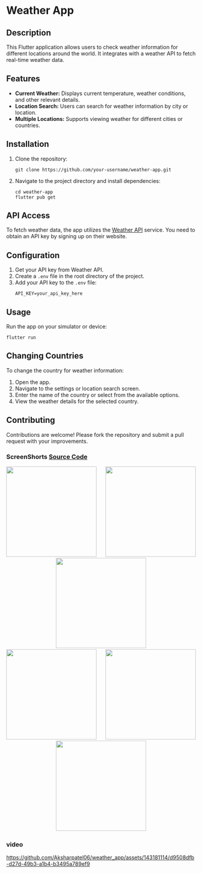 
# Weather App

## Description
This Flutter application allows users to check weather information for different locations around the world. It integrates with a weather API to fetch real-time weather data.

## Features
- **Current Weather:** Displays current temperature, weather conditions, and other relevant details.
- **Location Search:** Users can search for weather information by city or location.
- **Multiple Locations:** Supports viewing weather for different cities or countries.

## Installation
1. Clone the repository:
   ```
   git clone https://github.com/your-username/weather-app.git
   ```
2. Navigate to the project directory and install dependencies:
   ```
   cd weather-app
   flutter pub get
   ```

## API Access
To fetch weather data, the app utilizes the [Weather API](https://weatherapi.com/) service. You need to obtain an API key by signing up on their website.

## Configuration
1. Get your API key from Weather API.
2. Create a `.env` file in the root directory of the project.
3. Add your API key to the `.env` file:
   ```
   API_KEY=your_api_key_here
   ```

## Usage
Run the app on your simulator or device:
   ```
   flutter run
   ```

## Changing Countries
To change the country for weather information:
1. Open the app.
2. Navigate to the settings or location search screen.
3. Enter the name of the country or select from the available options.
4. View the weather details for the selected country.

## Contributing
Contributions are welcome! Please fork the repository and submit a pull request with your improvements.


### ScreenShorts [Source Code](https://github.com/Aksharpatel06/weather_app/tree/master/lib)


<p align='center'>
  <img src='https://github.com/Aksharpatel06/weather_app/assets/143181114/78bca7b4-5ec2-45e6-bba7-745bff060c35' width=240> &nbsp;&nbsp;&nbsp;&nbsp;
  <img src='https://github.com/Aksharpatel06/weather_app/assets/143181114/c6010905-7063-4566-b339-31dc6fa93bc5' width=240> &nbsp;&nbsp;&nbsp;&nbsp;
  <img src='https://github.com/Aksharpatel06/weather_app/assets/143181114/7cad5f5b-3445-4c03-aac4-e9ca7a7a992f' width=240> &nbsp;&nbsp;&nbsp;&nbsp;
  <img src='https://github.com/Aksharpatel06/weather_app/assets/143181114/b90a5f73-c62b-419c-ae2a-5d86ccfaf26d' width=240> &nbsp;&nbsp;&nbsp;&nbsp;
  <img src='https://github.com/Aksharpatel06/weather_app/assets/143181114/c17f89d7-6562-40e2-9e10-1c88475e9782' width=240> &nbsp;&nbsp;&nbsp;&nbsp;
  <img src='https://github.com/Aksharpatel06/weather_app/assets/143181114/4e976dbd-f311-4ea5-9aab-a2dd8bbf88a4' width=240> &nbsp;&nbsp;&nbsp;&nbsp;
</p>

### video

https://github.com/Aksharpatel06/weather_app/assets/143181114/d9508dfb-d27d-49b3-a1b4-b3495a789ef9

